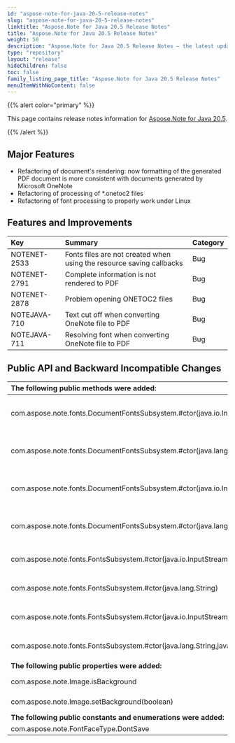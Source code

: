 ```yaml
---
id: "aspose-note-for-java-20-5-release-notes"
slug: "aspose-note-for-java-20-5-release-notes"
linktitle: "Aspose.Note for Java 20.5 Release Notes"
title: "Aspose.Note for Java 20.5 Release Notes"
weight: 50
description: "Aspose.Note for Java 20.5 Release Notes – the latest updates and fixes."
type: "repository"
layout: "release"
hideChildren: false
toc: false
family_listing_page_title: "Aspose.Note for Java 20.5 Release Notes"
menuItemWithNoContent: false
---
```


{{% alert color="primary" %}}

This page contains release notes information for [Aspose.Note for Java 20.5](https://releases.aspose.com/note/java/20-5/).

{{% /alert %}}

## **Major Features**
- Refactoring of document's rendering: now formatting of the generated PDF document is more consistent with documents generated by Microsoft OneNote
- Refactoring of processing of *.onetoc2 files
- Refactoring of font processing to properly work under Linux

## **Features and Improvements**

|**Key**|**Summary**|**Category**|
| :- | :- | :- |
|NOTENET-2533|Fonts files are not created when using the resource saving callbacks|Bug|
|NOTENET-2791|Complete information is not rendered to PDF|Bug|
|NOTENET-2878|Problem opening ONETOC2 files|Bug|
|NOTEJAVA-710|Text cut off when converting OneNote file to PDF|Bug|
|NOTEJAVA-711|Resolving font when converting OneNote file to PDF|Bug|
## **Public API and Backward Incompatible Changes**

|**The following public methods were added:**|**Description**|
| :- | :- |
|com.aspose.note.fonts.DocumentFontsSubsystem.#ctor(java.io.InputStream)|Initializes a new instance of the DocumentFontsSubsystem class.|
|com.aspose.note.fonts.DocumentFontsSubsystem.#ctor(java.lang.String)|Initializes a new instance of the DocumentFontsSubsystem class.|
|com.aspose.note.fonts.DocumentFontsSubsystem.#ctor(java.io.InputStream,java.util.HashMap)|Initializes a new instance of the DocumentFontsSubsystem class.|
|com.aspose.note.fonts.DocumentFontsSubsystem.#ctor(java.lang.String,java.util.HashMap)|Initializes a new instance of the DocumentFontsSubsystem class.|
|com.aspose.note.fonts.FontsSubsystem.#ctor(java.io.InputStream)|Initializes a new instance of the FontsSubsystem class.|
|com.aspose.note.fonts.FontsSubsystem.#ctor(java.lang.String)|Initializes a new instance of the FontsSubsystem class.|
|com.aspose.note.fonts.FontsSubsystem.#ctor(java.io.InputStream,java.util.HashMap)|Initializes a new instance of the FontsSubsystem class.|
|com.aspose.note.fonts.FontsSubsystem.#ctor(java.lang.String,java.util.HashMap)|Initializes a new instance of the FontsSubsystem class.|
|**The following public properties were added:**|**Description**|
|com.aspose.note.Image.isBackground|Gets whether the image is a background image.|
|com.aspose.note.Image.setBackground(boolean)|Sets whether the image is a background image.|
|**The following public constants and enumerations were added:**|**Description**|
|com.aspose.note.FontFaceType.DontSave|Do not save fonts.|

